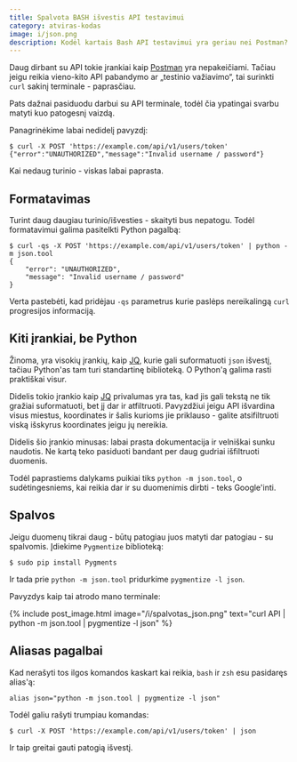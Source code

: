 ```yaml
---
title: Spalvota BASH išvestis API testavimui
category: atviras-kodas
image: i/json.png
description: Kodėl kartais Bash API testavimui yra geriau nei Postman? Kaip galima turėti prodyktyvesnį API testavimą terminale ir kuom jis pranašesnis.
---
```


Daug dirbant su API tokie įrankiai kaip [Postman](https://chrome.google.com/webstore/detail/postman/fhbjgbiflinjbdggehcddcbncdddomop) yra nepakeičiami. Tačiau jeigu reikia vieno-kito API pabandymo ar „testinio važiavimo“, tai surinkti `curl` sakinį terminale - paprasčiau.

Pats dažnai pasiduodu darbui su API terminale, todėl čia ypatingai svarbu matyti kuo patogesnį vaizdą.

Panagrinėkime labai nedidelį pavyzdį:

```
$ curl -X POST 'https://example.com/api/v1/users/token'
{"error":"UNAUTHORIZED","message":"Invalid username / password"}
```

Kai nedaug turinio - viskas labai paprasta.

## Formatavimas

Turint daug daugiau turinio/išvesties - skaityti bus nepatogu. Todėl formatavimui galima pasitelkti Python pagalbą:

```
$ curl -qs -X POST 'https://example.com/api/v1/users/token' | python -m json.tool
{
    "error": "UNAUTHORIZED",
    "message": "Invalid username / password"
}
```

Verta pastebėti, kad pridėjau `-qs` parametrus kurie paslėps nereikalingą `curl` progresijos informaciją.

## Kiti įrankiai, be Python

Žinoma, yra visokių įrankių, kaip [JQ](https://stedolan.github.io/jq/), kurie gali suformatuoti `json` išvestį, tačiau Python'as tam turi standartinę biblioteką. O Python'ą galima rasti praktiškai visur.

Didelis tokio įrankio kaip [JQ](https://stedolan.github.io/jq/) privalumas yra tas, kad jis gali tekstą ne tik gražiai suformatuoti, bet jį dar ir atfiltruoti. Pavyzdžiui jeigu API išvardina visus miestus, koordinates ir šalis kurioms jie priklauso - galite atsifiltruoti viską išskyrus koordinates jeigu jų nereikia.

Didelis šio įrankio minusas: labai prasta dokumentacija ir velniškai sunku naudotis. Ne kartą teko pasiduoti bandant per daug gudriai išfiltruoti duomenis.

Todėl paprastiems dalykams puikiai tiks `python -m json.tool`, o sudėtingesniems, kai reikia dar ir su duomenimis dirbti - teks Google'inti.

## Spalvos

Jeigu duomenų tikrai daug - būtų patogiau juos matyti dar patogiau - su spalvomis. Įdiekime `Pygmentize` biblioteką:

```
$ sudo pip install Pygments
```

Ir tada prie `python -m json.tool` pridurkime `pygmentize -l json`.

Pavyzdys kaip tai atrodo mano terminale:

{% include post_image.html image="/i/spalvotas_json.png" text="curl API | python -m json.tool | pygmentize -l json" %}

## Aliasas pagalbai

Kad nerašyti tos ilgos komandos kaskart kai reikia, `bash` ir `zsh` esu pasidaręs alias'ą:

```
alias json="python -m json.tool | pygmentize -l json"
```

Todėl galiu rašyti trumpiau komandas:

```
$ curl -X POST 'https://example.com/api/v1/users/token' | json
```

Ir taip greitai gauti patogią išvestį.
